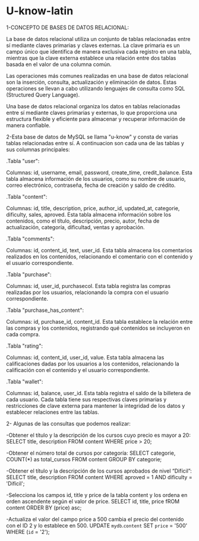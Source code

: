 # U-know-latin
1-CONCEPTO DE BASES DE DATOS RELACIONAL:

La base de datos relacional utiliza un conjunto de tablas relacionadas entre sí mediante claves primarias y claves externas. 
La clave primaria es un campo único que identifica de manera exclusiva cada registro en una tabla,
mientras que la clave externa establece una relación entre dos tablas basada en el valor de una columna común.

Las operaciones más comunes realizadas en una base de datos relacional son la inserción, consulta, actualización y eliminación de datos.
Estas operaciones se llevan a cabo utilizando lenguajes de consulta como SQL (Structured Query Language).

Una base de datos relacional organiza los datos en tablas relacionadas entre sí mediante claves primarias y externas, lo que proporciona una estructura flexible y eficiente para almacenar y recuperar información de manera confiable.

2-Esta base de datos de MySQL se llama "u-know" y consta de varias tablas relacionadas entre sí.
A continuacion son cada una de las tablas y sus columnas principales:

.Tabla "user":

Columnas: id, username, email, password, create_time, credit_balance.
Esta tabla almacena información de los usuarios, como su nombre de usuario, correo electrónico, contraseña, fecha de creación y saldo de crédito.

.Tabla "content":

Columnas: id, title, description, price, author_id, updated_at, categorie, dificulty, sales, aproved.
Esta tabla almacena información sobre los contenidos, como el título, descripción, precio, autor, fecha de actualización, categoría, dificultad, ventas y aprobación.

.Tabla "comments":

Columnas: id, content_id, text, user_id.
Esta tabla almacena los comentarios realizados en los contenidos, relacionando el comentario con el contenido y el usuario correspondiente.

.Tabla "purchase":

Columnas: id, user_id, purchasecol.
Esta tabla registra las compras realizadas por los usuarios, relacionando la compra con el usuario correspondiente.

.Tabla "purchase_has_content":

Columnas: id, purchase_id, content_id.
Esta tabla establece la relación entre las compras y los contenidos, registrando qué contenidos se incluyeron en cada compra.

.Tabla "rating":

Columnas: id, content_id, user_id, value.
Esta tabla almacena las calificaciones dadas por los usuarios a los contenidos, relacionando la calificación con el contenido y el usuario correspondiente.

.Tabla "wallet":

Columnas: id, balance, user_id.
Esta tabla registra el saldo de la billetera de cada usuario.
Cada tabla tiene sus respectivas claves primarias y restricciones de clave externa para mantener la integridad de los datos y establecer relaciones entre las tablas.

2- Algunas de las consultas que podemos realizar:

-Obtener el título y la descripción de los cursos cuyo precio es mayor a 20:
            SELECT title, description FROM content WHERE price > 20; 
  
-Obtener el número total de cursos por categoría:
            SELECT categorie, COUNT(*) as total_cursos FROM content GROUP BY categorie;

-Obtener el título y la descripción de los cursos aprobados de nivel “Difícil”:
            SELECT title, description FROM content WHERE aproved = 1 AND dificulty = 'Difícil'; 

-Selecciona los campos id, title y price de la tabla content y los ordena en orden ascendente según el valor de price.
            SELECT id, title, price fROM content ORDER BY (price) asc;

-Actualiza el valor del campo price a 500 cambia el precio del contenido con el ID 2 y lo establece en 500.
            UPDATE `mydb`.`content` SET `price` = '500' WHERE (`id` = '2');
